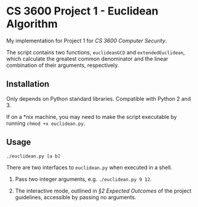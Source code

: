 # CS 3600 Project 1 - Euclidean Algorithm

My implementation for Project 1 for *CS 3600 Computer Security*. 

The script contains two functions, `euclideanGCD` and 
`extendedEuclidean`, which calculate the greatest common denominator
and the linear combination of their arguments, respectively.


## Installation

Only depends on Python standard libraries.
Compatible with Python 2 and 3.

If on a \*nix machine, you may need to make the script executable
by running `chmod +x euclidean.py`.


## Usage

    ./euclidean.py [a b]

There are two interfaces to `euclidean.py` when executed in a shell.

1. Pass two integer arguments, e.g. `./euclidean.py 9 12`.

2. The interactive mode, outlined in *§2 Expected Outcomes*
of the project guidelines, accessible by passing no arguments.
